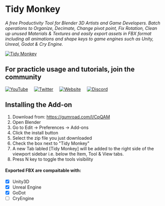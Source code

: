 # Tidy Monkey #
*A free Productivity Tool for Blender 3D Artists and Game Developers. Batch operations to Organize, Decimate, Change pivot point, Fix Rotation, Clean up unused Materials & Textures and easily export assets in FBX format including all animations and shape keys to game engines such as Unity, Unreal, Godot & Cry Engine.*

[![Tidy Monkey](https://user-images.githubusercontent.com/8532589/120841263-93656380-c56b-11eb-8286-2fe80f42b640.gif)](https://youtu.be/3g1JKg0-Wtc)

## For practicle usage and tutorials, join the community ##
[![YouTube](https://panettonegames.files.wordpress.com/2021/06/youtube.png?resize=33%2C33)](https://youtu.be/MHFUBcTz9Wo)
&nbsp; &nbsp; [![Twitter](https://panettonegames.files.wordpress.com/2021/06/twitter.png?resize=33%2C33)](https://twitter.com/intent/tweet?text=I%20Support%20TidyMonkey%20Blender%20Addon%20for%20Artists%20and%20Game%20Developers%0D%0Ahttp://www.PanettoneGames.com%20pic.twitter.com/1RuB2tqJrJ%20%0D%0A@88Spark)
&nbsp; &nbsp; [![Website](https://panettonegames.files.wordpress.com/2021/06/globe.png?resize=33%2C33)](https://panettonegames.com)
&nbsp; &nbsp; [![Discord](https://panettonegames.files.wordpress.com/2021/06/discord.png?resize=33%2C33)](https://discord.gg/V3VMsghe2v)

## Installing the Add-on ##
1. Download from: https://gumroad.com/l/CpQAM
2. Open Blender
3. Go to Edit -> Preferences -> Add-ons
4. Click the install button
5. Select the zip file you just downloaded
6. Check the box next to "Tidy Monkey"
7. A new Tab labled [Tidy Monkey] will be added to the right side of the viewport sidebar i.e. below the Item, Tool & View tabs.
8. Press N key to toggle the tools visibility

#### Exported FBX are compaitable with: ####
- [x] Unity3D
- [x] Unreal Engine
- [x] GoDot
- [ ] CryEngine

